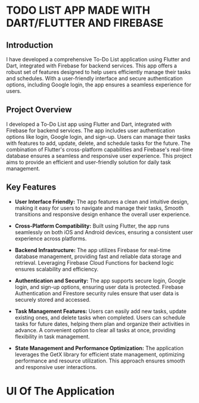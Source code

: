 # TODO LIST APP MADE WITH DART/FLUTTER AND FIREBASE



## Introduction

I have developed a comprehensive To-Do List application using Flutter and Dart, integrated with Firebase for backend services. This app offers a robust set of features designed to help users efficiently manage their tasks and schedules. With a user-friendly interface and secure authentication options, including Google login, the app ensures a seamless experience for users.

## Project Overview

I developed a To-Do List app using Flutter and Dart, integrated with Firebase for backend services. The app includes user authentication options like login, Google login, and sign-up. Users can manage their tasks with features to add, update, delete, and schedule tasks for the future. The combination of Flutter's cross-platform capabilities and Firebase's real-time database ensures a seamless and responsive user experience. This project aims to provide an efficient and user-friendly solution for daily task management.

## Key Features

* **User Interface Friendly:** The app features a clean and intuitive design, making it easy for users to navigate and manage their tasks, Smooth transitions and responsive design enhance the overall user experience.

* **Cross-Platform Compatibility:** Built using Flutter, the app runs seamlessly on both iOS and Android devices, ensuring a consistent user experience across platforms.

* **Backend Infrastructure:** The app utilizes Firebase for real-time database management, providing fast and reliable data storage and retrieval. Leveraging Firebase Cloud Functions for backend logic ensures scalability and efficiency.

* **Authentication and Security:** The app supports secure login, Google login, and sign-up options, ensuring user data is protected. Firebase Authentication and Firestore security rules ensure that user data is securely stored and accessed.

* **Task Management Features:** Users can easily add new tasks, update existing ones, and delete tasks when completed. Users can schedule tasks for future dates, helping them plan and organize their activities in advance. A convenient option to clear all tasks at once, providing flexibility in task management.

* **State Management and Performance Optimization:** The application leverages the GetX library for efficient state management, optimizing performance and resource utilization. This approach ensures smooth and responsive user interactions.


# UI Of The Application
